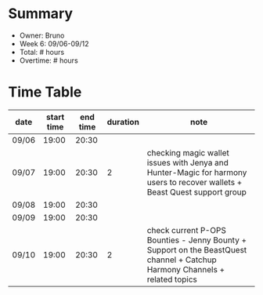 # Summary
* Owner: Bruno
* Week 6: 09/06-09/12
* Total: # hours
* Overtime: # hours

# Time Table
| date  | start time  | end time | duration  |  note |
|---|---|---|---|---|
| 09/06  | 19:00   | 20:30  |      |   |
| 09/07  | 19:00   | 20:30  | 2    | checking magic wallet issues with Jenya and Hunter-Magic for harmony users to recover wallets + Beast Quest support group | 
| 09/08  | 19:00   | 20:30  |      |   |
| 09/09  | 19:00   | 20:30  |      |   |
| 09/10  | 19:00   | 20:30  |  2    |  check current P-OPS Bounties -  Jenny Bounty + Support on the BeastQuest channel + Catchup Harmony Channels + related topics |
